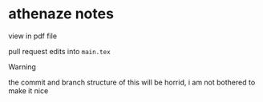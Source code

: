 # athenaze notes

view in pdf file


pull request edits into `main.tex`

> [!WARNING]
> the commit and branch structure of this will be horrid, 
> i am not bothered to make it nice